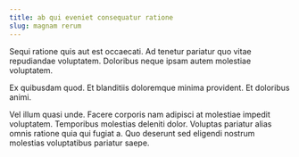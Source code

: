```yaml
---
title: ab qui eveniet consequatur ratione
slug: magnam rerum
---
```


Sequi ratione quis aut est occaecati. Ad tenetur pariatur quo vitae repudiandae voluptatem. Doloribus neque ipsam autem molestiae voluptatem.

Ex quibusdam quod. Et blanditiis doloremque minima provident. Et doloribus animi.

Vel illum quasi unde. Facere corporis nam adipisci at molestiae impedit voluptatem. Temporibus molestias deleniti dolor. Voluptas pariatur alias omnis ratione quia qui fugiat a. Quo deserunt sed eligendi nostrum molestias voluptatibus pariatur saepe.
